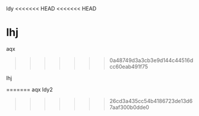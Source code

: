 ldy
<<<<<<< HEAD
<<<<<<< HEAD

lhj
=======
aqx
>>>>>>> 0a48749d3a3cb3e9d144c44516dcc60eab491f75

lhj

=======
aqx
ldy2
>>>>>>> 26cd3a435cc54b4186723de13d67aaf300b0dde0
